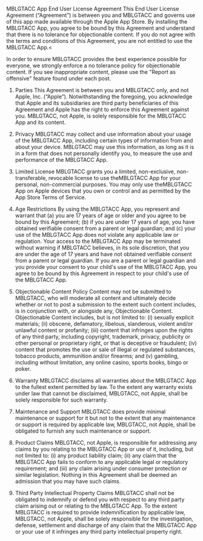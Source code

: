 MBLGTACC App End User License Agreement
This End User License Agreement (“Agreement”) is between you and MBLGTACC and governs use of this app made available through the Apple App Store. By installing the MBLGTACC App, you agree to be bound by this Agreement and understand that there is no tolerance for objectionable content. If you do not agree with the terms and conditions of this Agreement, you are not entitled to use the MBLGTACC App.<

In order to ensure MBLGTACC provides the best experience possible for everyone, we strongly enforce a no tolerance policy for objectionable content. If you see inappropriate content, please use the "Report as offensive" feature found under each post.

1. Parties This Agreement is between you and MBLGTACC only, and not Apple, Inc. (“Apple”). Notwithstanding the foregoing, you acknowledge that Apple and its subsidiaries are third party beneficiaries of this Agreement and Apple has the right to enforce this Agreement against you. MBLGTACC, not Apple, is solely responsible for the MBLGTACC App and its content.

2. Privacy MBLGTACC may collect and use information about your usage of the MBLGTACC App, including certain types of information from and about your device. MBLGTACC may use this information, as long as it is in a form that does not personally identify you, to measure the use and performance of the MBLGTACC App.

3. Limited License MBLGTACC grants you a limited, non-exclusive, non-transferable, revocable license to use theMBLGTACC App for your personal, non-commercial purposes. You may only use theMBLGTACC App on Apple devices that you own or control and as permitted by the App Store Terms of Service.

4. Age Restrictions By using the MBLGTACC App, you represent and warrant that (a) you are 17 years of age or older and you agree to be bound by this Agreement; (b) if you are under 17 years of age, you have obtained verifiable consent from a parent or legal guardian; and (c) your use of the MBLGTACC App does not violate any applicable law or regulation. Your access to the MBLGTACC App may be terminated without warning if MBLGTACC believes, in its sole discretion, that you are under the age of 17 years and have not obtained verifiable consent from a parent or legal guardian. If you are a parent or legal guardian and you provide your consent to your child's use of the MBLGTACC App, you agree to be bound by this Agreement in respect to your child's use of the MBLGTACC App.

5. Objectionable Content Policy Content may not be submitted to MBLGTACC, who will moderate all content and ultimately decide whether or not to post a submission to the extent such content includes, is in conjunction with, or alongside any, Objectionable Content. Objectionable Content includes, but is not limited to: (i) sexually explicit materials; (ii) obscene, defamatory, libelous, slanderous, violent and/or unlawful content or profanity; (iii) content that infringes upon the rights of any third party, including copyright, trademark, privacy, publicity or other personal or proprietary right, or that is deceptive or fraudulent; (iv) content that promotes the use or sale of illegal or regulated substances, tobacco products, ammunition and/or firearms; and (v) gambling, including without limitation, any online casino, sports books, bingo or poker.

6. Warranty MBLGTACC disclaims all warranties about the MBLGTACC App to the fullest extent permitted by law. To the extent any warranty exists under law that cannot be disclaimed, MBLGTACC, not Apple, shall be solely responsible for such warranty.

7. Maintenance and Support MBLGTACC does provide minimal maintenance or support for it but not to the extent that any maintenance or support is required by applicable law, MBLGTACC, not Apple, shall be obligated to furnish any such maintenance or support.

8. Product Claims MBLGTACC, not Apple, is responsible for addressing any claims by you relating to the MBLGTACC App or use of it, including, but not limited to: (i) any product liability claim; (ii) any claim that the MBLGTACC App fails to conform to any applicable legal or regulatory requirement; and (iii) any claim arising under consumer protection or similar legislation. Nothing in this Agreement shall be deemed an admission that you may have such claims.

9. Third Party Intellectual Property Claims MBLGTACC shall not be obligated to indemnify or defend you with respect to any third party claim arising out or relating to the MBLGTACC App. To the extent MBLGTACC is required to provide indemnification by applicable law, MBLGTACC, not Apple, shall be solely responsible for the investigation, defense, settlement and discharge of any claim that the MBLGTACC App or your use of it infringes any third party intellectual property right.